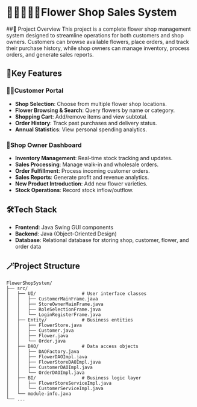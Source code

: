# 🌷🌸🌻🌼💐Flower Shop Sales System

##📜 Project Overview
This project is a complete flower shop management system designed to streamline operations for both customers and shop owners. Customers can browse available flowers, place orders, and track their purchase history, while shop owners can manage inventory, process orders, and generate sales reports.

## 🔖Key Features

### 🙋‍♀️Customer Portal
- **Shop Selection**: Choose from multiple flower shop locations.
- **Flower Browsing & Search**: Query flowers by name or category.
- **Shopping Cart**: Add/remove items and view subtotal.
- **Order History**: Track past purchases and delivery status.
- **Annual Statistics**: View personal spending analytics.

### 💁Shop Owner Dashboard
- **Inventory Management**: Real-time stock tracking and updates.
- **Sales Processing**: Manage walk-in and wholesale orders.
- **Order Fulfillment**: Process incoming customer orders.
- **Sales Reports**: Generate profit and revenue analytics.
- **New Product Introduction**: Add new flower varieties.
- **Stock Operations**: Record stock inflow/outflow.

## 🛠️Tech Stack
- **Frontend**: Java Swing GUI components
- **Backend**: Java (Object-Oriented Design)
- **Database**: Relational database for storing shop, customer, flower, and order data

## 🪄Project Structure
```plaintext
FlowerShopSystem/
├── src/
│   ├── UI/                 # User interface classes
│   │   ├── CustomerMainFrame.java
│   │   ├── StoreOwnerMainFrame.java
│   │   ├── RoleSelectionFrame.java
│   │   └── LoginRegisterFrame.java
│   ├── Entity/             # Business entities
│   │   ├── FlowerStore.java
│   │   ├── Customer.java
│   │   ├── Flower.java
│   │   └── Order.java
│   ├── DAO/                # Data access objects
│   │   ├── DAOFactory.java
│   │   ├── FlowerDAOImpl.java
│   │   ├── FlowerStoreDAOImpl.java
│   │   ├── CustomerDAOImpl.java
│   │   └── OrderDAOImpl.java
│   ├── BI/                 # Business logic layer
│   │   ├── FlowerStoreServiceImpl.java
│   │   └── CustomerServiceImpl.java
│   └── module-info.java
└── ...


